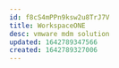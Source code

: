 ```yaml
---
id: f8cS4mPPn9ksw2u8TrJ7V
title: WorkspaceONE
desc: vmware mdm solution
updated: 1642789347566
created: 1642789327006
---
```




